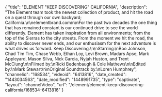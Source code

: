{
    "title": "ELEMENT \"KEEP DISCOVERING\" CALIFORNIA",
    "description": "The Element team took the newest collection of product, and hit the road on a quest through our own backyard; California.\n\nelementbrand.com\n\nFor the past two decades the one thing that has remained constant is our continued drive to see the world differently. Element has taken inspiration from all environments; from the top of the Sierras to the city streets. From the moment we hit the road, the ability to discover never ends, and our enthusiasm for the next adventure is what drives us forward. Keep Discovering.\n\nStarring:\nBoo Johnson, Chad Tim Tim, Chase Webb, Ethan Loy, Levi Brown, Madars Apse, Mark Appleyard, Mason Silva, Nick Garcia, Nyjah Huston, and Trent McClung\n\nFilmed by:\nRicki Bedenbaugh & Cole Mathews\n\nEdited by:\nMark Stewart\n\nOriginal Soundtrack by:\nLoren Humphrey",
    "channelid": "168534",
    "videoid": "6413816",
    "date_created": "1443034563",
    "date_modified": "1448991735",
    "type": "captivate",
    "layout": "channelVideo",
    "url": "\/element\/element-keep-discovering-california\/168534-6413816"
}